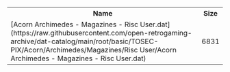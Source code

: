 <table>
<tr><th>Name</th><th>Size</th></tr>
<tr><td>[Acorn Archimedes - Magazines - Risc User.dat](https://raw.githubusercontent.com/open-retrogaming-archive/dat-catalog/main/root/basic/TOSEC-PIX/Acorn/Archimedes/Magazines/Risc User/Acorn Archimedes - Magazines - Risc User.dat)</td><td>6831</td></tr>
</table>
